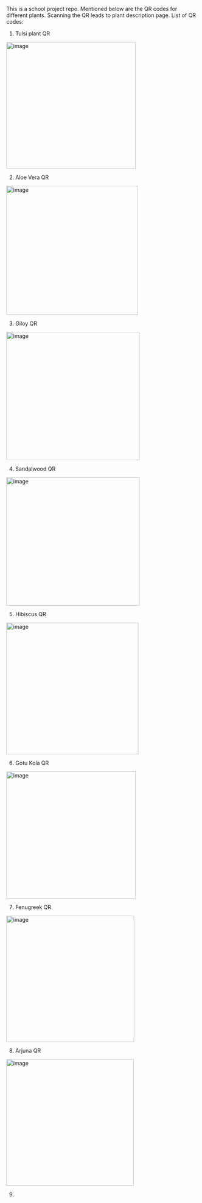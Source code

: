 This is a school project repo. Mentioned below are the QR codes for different plants. Scanning the QR leads to plant description page. List of QR codes:
1. Tulsi plant QR
<img width="340" height="333" alt="image" src="https://github.com/user-attachments/assets/057452fd-7c79-4486-94e5-60d0f557b258" />

2. Aloe Vera QR
<img width="346" height="339" alt="image" src="https://github.com/user-attachments/assets/8e81da66-110b-403a-9c1c-b97741c3b96d" />

3. Giloy QR
<img width="350" height="337" alt="image" src="https://github.com/user-attachments/assets/36fe4e5a-0ed2-4d3b-9db9-4e779031f269" />

4. Sandalwood QR
<img width="350" height="337" alt="image" src="https://github.com/user-attachments/assets/29754cc6-77e0-4a92-b901-6a2424f989be" />

5. Hibiscus QR
<img width="347" height="346" alt="image" src="https://github.com/user-attachments/assets/53910cee-e1ae-4c08-974d-b5166aaba8fa" />

6. Gotu Kola QR
<img width="340" height="334" alt="image" src="https://github.com/user-attachments/assets/12ec52ee-1065-4b1b-a220-4883393faf71" />

7. Fenugreek QR
<img width="336" height="332" alt="image" src="https://github.com/user-attachments/assets/20cfdf70-13c7-4e49-af9a-9c1f8b92d49a" />

8. Arjuna QR
<img width="335" height="333" alt="image" src="https://github.com/user-attachments/assets/7ff04bde-cf78-4291-9e1e-ed353d3c6c46" />

9. 
